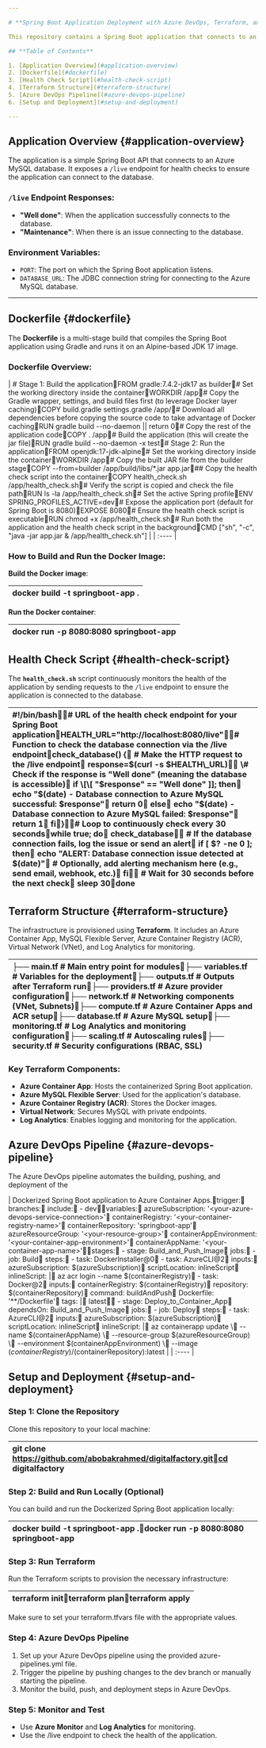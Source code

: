 ```yaml
---

# **Spring Boot Application Deployment with Azure DevOps, Terraform, and Azure Container Apps**

This repository contains a Spring Boot application that connects to an Azure MySQL database. The infrastructure is provisioned using Terraform, the application is containerized using Docker, and the CI/CD pipeline is implemented using Azure DevOps.

## **Table of Contents**

1. [Application Overview](#application-overview)  
2. [Dockerfile](#dockerfile)  
3. [Health Check Script](#health-check-script)  
4. [Terraform Structure](#terraform-structure)  
5. [Azure DevOps Pipeline](#azure-devops-pipeline)  
6. [Setup and Deployment](#setup-and-deployment)

---
```


## **Application Overview** {#application-overview}

The application is a simple Spring Boot API that connects to an Azure MySQL database. It exposes a `/live` endpoint for health checks to ensure the application can connect to the database.

### **`/live` Endpoint Responses:**

* **"Well done"**: When the application successfully connects to the database.  
* **"Maintenance"**: When there is an issue connecting to the database.

### **Environment Variables:**

* `PORT`: The port on which the Spring Boot application listens.  
* `DATABASE_URL`: The JDBC connection string for connecting to the Azure MySQL database.

---

## **Dockerfile** {#dockerfile}

The **Dockerfile** is a multi-stage build that compiles the Spring Boot application using Gradle and runs it on an Alpine-based JDK 17 image.

### **Dockerfile Overview:**

| \# Stage 1: Build the applicationFROM gradle:7.4.2\-jdk17 as builder\# Set the working directory inside the containerWORKDIR /app\# Copy the Gradle wrapper, settings, and build files first (to leverage Docker layer caching)COPY build.gradle settings.gradle /app/\# Download all dependencies before copying the source code to take advantage of Docker cachingRUN gradle build \--no-daemon || return 0\# Copy the rest of the application codeCOPY . /app\# Build the application (this will create the jar file)RUN gradle build \--no-daemon \-x test\# Stage 2: Run the applicationFROM openjdk:17\-jdk-alpine\# Set the working directory inside the containerWORKDIR /app\# Copy the built JAR file from the builder stageCOPY \--from=builder /app/build/libs/\*.jar app.jar\#\# Copy the health check script into the containerCOPY health\_check.sh /app/health\_check.sh\# Verify the script is copied and check the file pathRUN ls \-la /app/health\_check.sh\# Set the active Spring profileENV SPRING\_PROFILES\_ACTIVE=dev\# Expose the application port (default for Spring Boot is 8080\)EXPOSE 8080\# Ensure the health check script is executableRUN chmod \+x /app/health\_check.sh\# Run both the application and the health check script in the backgroundCMD \["sh", "-c", "java \-jar app.jar & /app/health\_check.sh"\] |
| :---- |

### **How to Build and Run the Docker Image:**

**Build the Docker image**:

| docker build \-t springboot-app . |
| :---- |

**Run the Docker container**:

| docker run \-p 8080:8080 springboot-app |
| :---- |

## **Health Check Script** {#health-check-script}

The **`health_check.sh`** script continuously monitors the health of the application by sending requests to the `/live` endpoint to ensure the application is connected to the database.

| \#\!/bin/bash\# URL of the health check endpoint for your Spring Boot applicationHEALTH\_URL="http://localhost:8080/live"\# Function to check the database connection via the /live endpointcheck\_database() {    \# Make the HTTP request to the /live endpoint    response=$(curl \-s $HEALTH\_URL)    \# Check if the response is "Well done" (meaning the database is accessible)    if \[\[ "$response" \== "Well done" \]\]; then        echo "$(date) \- Database connection to Azure MySQL successful: $response"        return 0    else        echo "$(date) \- Database connection to Azure MySQL failed: $response"        return 1    fi}\# Loop to continuously check every 30 secondswhile true; do    check\_database    \# If the database connection fails, log the issue or send an alert    if \[ $? \-ne 0 \]; then        echo "ALERT: Database connection issue detected at $(date)"        \# Optionally, add alerting mechanism here (e.g., send email, webhook, etc.)    fi    \# Wait for 30 seconds before the next check    sleep 30done |
| :---- |

## **Terraform Structure** {#terraform-structure}

The infrastructure is provisioned using **Terraform**. It includes an Azure Container App, MySQL Flexible Server, Azure Container Registry (ACR), Virtual Network (VNet), and Log Analytics for monitoring.

| ├── main.tf                \# Main entry point for modules├── variables.tf           \# Variables for the deployment├── outputs.tf             \# Outputs after Terraform run├── providers.tf           \# Azure provider configuration├── network.tf             \# Networking components (VNet, Subnets)├── compute.tf             \# Azure Container Apps and ACR setup├── database.tf            \# Azure MySQL setup├── monitoring.tf          \# Log Analytics and monitoring configuration├── scaling.tf             \# Autoscaling rules├── security.tf            \# Security configurations (RBAC, SSL) |
| :---- |

### **Key Terraform Components:**

* **Azure Container App**: Hosts the containerized Spring Boot application.  
* **Azure MySQL Flexible Server**: Used for the application's database.  
* **Azure Container Registry (ACR)**: Stores the Docker images.  
* **Virtual Network**: Secures MySQL with private endpoints.  
* **Log Analytics**: Enables logging and monitoring for the application.

## **Azure DevOps Pipeline** {#azure-devops-pipeline}

The Azure DevOps pipeline automates the building, pushing, and deployment of the 

| Dockerized Spring Boot application to Azure Container Apps.trigger:  branches:    include:      \- devvariables:  azureSubscription: '\<your-azure-devops-service-connection\>'  containerRegistry: '\<your-container-registry-name\>'  containerRepository: 'springboot-app'  azureResourceGroup: '\<your-resource-group\>'  containerAppEnvironment: '\<your-container-app-environment\>'  containerAppName: '\<your-container-app-name\>'stages:  \- stage: Build\_and\_Push\_Image    jobs:      \- job: Build        steps:          \- task: DockerInstaller@0          \- task: AzureCLI@2            inputs:              azureSubscription: $(azureSubscription)              scriptLocation: inlineScript              inlineScript: |                az acr login \--name $(containerRegistry)          \- task: Docker@2            inputs:              containerRegistry: $(containerRegistry)              repository: $(containerRepository)              command: buildAndPush              Dockerfile: '\*\*/Dockerfile'              tags: |                latest  \- stage: Deploy\_to\_Container\_App    dependsOn: Build\_and\_Push\_Image    jobs:      \- job: Deploy        steps:          \- task: AzureCLI@2            inputs:              azureSubscription: $(azureSubscription)              scriptLocation: inlineScript              inlineScript: |                az containerapp update \\                  \--name $(containerAppName) \\                  \--resource-group $(azureResourceGroup) \\                  \--environment $(containerAppEnvironment) \\                  \--image $(containerRegistry)/$(containerRepository):latest |
| :---- |

## **Setup and Deployment** {#setup-and-deployment}

### **Step 1: Clone the Repository**

Clone this repository to your local machine:

| git clone https://github.com/abobakrahmed/digitalfactory.gitcd digitalfactory |
| :---- |

### **Step 2: Build and Run Locally (Optional)**

You can build and run the Dockerized Spring Boot application locally:

| docker build \-t springboot-app .docker run \-p 8080:8080 springboot-app |
| :---- |

### **Step 3: Run Terraform**

Run the Terraform scripts to provision the necessary infrastructure:

| terraform initterraform planterraform apply |
| :---- |

Make sure to set your terraform.tfvars file with the appropriate values.

### **Step 4: Azure DevOps Pipeline**

1. Set up your Azure DevOps pipeline using the provided azure-pipelines.yml file.  
2. Trigger the pipeline by pushing changes to the dev branch or manually starting the pipeline.  
3. Monitor the build, push, and deployment steps in Azure DevOps.

### **Step 5: Monitor and Test**

* Use **Azure Monitor** and **Log Analytics** for monitoring.  
* Use the /live endpoint to check the health of the application.

